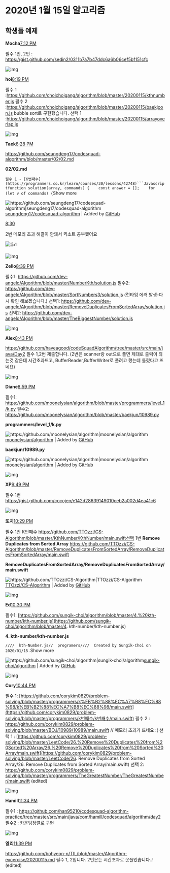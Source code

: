 # 2020년 1월 15일 알고리즘

## 학생들 예제

**Mocha**[7:12 PM](https://codesquad-members.slack.com/archives/CS04RBUNP/p1579083179027600)

필수 1번, 2번 : https://gist.github.com/sedin2/0311b7a7b47ddc6a6b06cef5bf151cfc





![img](https://ca.slack-edge.com/T74H5245A-URK57R4HZ-b0157a7a2130-48)

**hoi**[8:19 PM](https://codesquad-members.slack.com/archives/CS04RBUNP/p1579087189028900)

필수 1 :https://github.com/choichoigang/algorithm/blob/master/20200115/kthnumber.js
필수 2 :https://github.com/choichoigang/algorithm/blob/master/20200115/baekjoon.js bubble sort로 구현했습니다.
선택 1 :https://github.com/choichoigang/algorithm/blob/master/20200115/arrayoverlap.js



![img](https://ca.slack-edge.com/T74H5245A-URVVBKA9W-1df065cccb29-48)

**Taek**[8:28 PM](https://codesquad-members.slack.com/archives/CS04RBUNP/p1579087683029100)

https://github.com/seungdeng17/codesquad-algorithm/blob/master/02/02.md



**02/02.md**

`필수 1 - [K번째수](https://programmers.co.kr/learn/courses/30/lessons/42748)```Javascriptfunction solution(array, commands) {    const answer = [];    for (let v of commands) {`Show more

![<https://github.com/seungdeng17/codesquad-algorithm|seungdeng17/codesquad-algorithm>](https://slack-imgs.com/?c=1&o1=wi32.he32.si&url=https%3A%2F%2Fgithub.githubassets.com%2Ffavicon.ico)[seungdeng17/codesquad-algorithm](https://github.com/seungdeng17/codesquad-algorithm) | Added by [GitHub](https://codesquad-members.slack.com/services/B9KMQ1KSN)



[8:30](https://codesquad-members.slack.com/archives/CS04RBUNP/p1579087803029600)

2번 메모리 초과 해결이 안돼서 퀵소트 공부했어요

![:+1:](https://a.slack-edge.com/production-standard-emoji-assets/10.2/apple-small/1f44d@2x.png)1



![img](https://ca.slack-edge.com/T74H5245A-US09V5VC7-g338a5f18888-48)

**Zello**[8:39 PM](https://codesquad-members.slack.com/archives/CS04RBUNP/p1579088382033400)

필수1: https://github.com/dev-angelo/Algorithm/blob/master/NumberKth/solution.js
필수2: https://github.com/dev-angelo/Algorithm/blob/master/SortNumbers3/solution.js (런타임 에러 발생-다시 확인 해보겠습니다.)
선택1: https://github.com/dev-angelo/Algorithm/blob/master/RemoveDuplicatesFromSortedArray/solution.js
선택2: https://github.com/dev-angelo/Algorithm/blob/master/TheBiggestNumber/solution.js



![img](https://ca.slack-edge.com/T74H5245A-URHUSACRY-3f3b174e415d-48)

**Alex**[8:43 PM](https://codesquad-members.slack.com/archives/CS04RBUNP/p1579088611034700)

https://github.com/haveagood/codeSquadAlgorithm/tree/master/src/main/java/Day2
필수 1,2번 제출합니다.
(2번은 scanner랑 out으로 풀면 제대로 출력이 되는것 같은데 시간초과뜨고,
BufferReader,BufferWriter로 풀려고 했는데 틀렸다고 뜨네요)



![img](https://ca.slack-edge.com/T74H5245A-URJG906JF-bb59367c3118-48)

**Diane**[8:59 PM](https://codesquad-members.slack.com/archives/CS04RBUNP/p1579089572035300)

필수1: https://github.com/moonelysian/algorithm/blob/master/programmers/level_1/k.py
필수2: https://github.com/moonelysian/algorithm/blob/master/baekjun/10989.py



**programmers/level_1/k.py**

![<https://github.com/moonelysian/algorithm|moonelysian/algorithm>](https://slack-imgs.com/?c=1&o1=wi32.he32.si&url=https%3A%2F%2Fgithub.githubassets.com%2Ffavicon.ico)[moonelysian/algorithm](https://github.com/moonelysian/algorithm) | Added by [GitHub](https://codesquad-members.slack.com/services/B9KMQ1KSN)



**baekjun/10989.py**

![<https://github.com/moonelysian/algorithm|moonelysian/algorithm>](https://slack-imgs.com/?c=1&o1=wi32.he32.si&url=https%3A%2F%2Fgithub.githubassets.com%2Ffavicon.ico)[moonelysian/algorithm](https://github.com/moonelysian/algorithm) | Added by [GitHub](https://codesquad-members.slack.com/services/B9KMQ1KSN)



![img](https://ca.slack-edge.com/T74H5245A-URJHS7C9Z-63f8cfb07934-48)

**XP**[9:49 PM](https://codesquad-members.slack.com/archives/CS04RBUNP/p1579092556036000)

필수 1번 https://gist.github.com/cocojen/e142d28639149010ceb2a002d4ea41c6



![img](https://ca.slack-edge.com/T74H5245A-URH9CACE6-7a04cbe43ec5-48)

**또치**[10:29 PM](https://codesquad-members.slack.com/archives/CS04RBUNP/p1579094968036600)

필수 1번 K번째수
https://github.com/TTOzzi/CS-Algorithm/blob/master/KthNumber/KthNumber/main.swift선택 1번 **Remove Duplicates from Sorted Array**
https://github.com/TTOzzi/CS-Algorithm/blob/master/RemoveDuplicatesFromSortedArray/RemoveDuplicatesFromSortedArray/main.swift



**RemoveDuplicatesFromSortedArray/RemoveDuplicatesFromSortedArray/main.swift**

![<https://github.com/TTOzzi/CS-Algorithm|TTOzzi/CS-Algorithm>](https://slack-imgs.com/?c=1&o1=wi32.he32.si&url=https%3A%2F%2Fgithub.githubassets.com%2Ffavicon.ico)[TTOzzi/CS-Algorithm](https://github.com/TTOzzi/CS-Algorithm) | Added by [GitHub](https://codesquad-members.slack.com/services/B9KMQ1KSN)



![img](https://ca.slack-edge.com/T74H5245A-URYQSKG8G-0c053ba4b71a-48)

**Ed**[10:30 PM](https://codesquad-members.slack.com/archives/CS04RBUNP/p1579095033037000)

필수1: [https://github.com/sungik-choi/algorithm/blob/master/4.%20kth-number/kth-number.js](https://github.com/sungik-choi/algorithm/blob/master/4. kth-number/kth-number.js)



**4. kth-number/kth-number.js**

`////  kth-Number.js//  programers////  Created by Sungik-Choi on 2020/01/15.`Show more

![<https://github.com/sungik-choi/algorithm|sungik-choi/algorithm>](https://slack-imgs.com/?c=1&o1=wi32.he32.si&url=https%3A%2F%2Fgithub.githubassets.com%2Ffavicon.ico)[sungik-choi/algorithm](https://github.com/sungik-choi/algorithm) | Added by [GitHub](https://codesquad-members.slack.com/services/B9KMQ1KSN)



![img](https://ca.slack-edge.com/T74H5245A-URXTR7AB1-b448e878bc0d-48)

**Cory**[10:44 PM](https://codesquad-members.slack.com/archives/CS04RBUNP/p1579095863037900)

필수 1: [https://github.com/corykim0829/problem-solving/blob/master/programmers/k%EB%B2%88%EC%A7%B8%EC%88%98/k%EB%B2%88%EC%A7%B8%EC%88%98/main.swift](https://github.com/corykim0829/problem-solving/blob/master/programmers/k번째수/k번째수/main.swift)
필수 2 : https://github.com/corykim0829/problem-solving/blob/master/BOJ/10989/10989/main.swift
// 메모리 초과가 뜨네요 :(
선택 1 : [https://github.com/corykim0829/problem-solving/blob/master/LeetCode/26.%20Remove%20Duplicates%20from%20Sorted%20Array/26.%20Remove%20Duplicates%20from%20Sorted%20Array/main.swift](https://github.com/corykim0829/problem-solving/blob/master/LeetCode/26. Remove Duplicates from Sorted Array/26. Remove Duplicates from Sorted Array/main.swift)
선택 2: https://github.com/corykim0829/problem-solving/blob/master/programmers/TheGreatestNumber/TheGreatestNumber/main.swift (edited) 



![img](https://ca.slack-edge.com/T74H5245A-URH8CS5LJ-a0ffbf55ee47-48)

**Hamill**[11:34 PM](https://codesquad-members.slack.com/archives/CS04RBUNP/p1579098840042200)

필수1 : https://github.com/han95210/codesquad-algorithm-practice/tree/master/src/main/java/com/hamill/codesquad/algorithm/day2
필수2 : 카운팅정렬로 구현



![img](https://ca.slack-edge.com/T74H5245A-URL131NLT-g28cf5e653a4-48)

**엘리**[11:39 PM](https://codesquad-members.slack.com/archives/CS04RBUNP/p1579099143042800)

https://github.com/bohyeon-n/TIL/blob/master/Algorithm-excercise/20200115.md
필수 1, 2입니다. 2번은는 시간초과로 못풀었습니다..! (edited) 